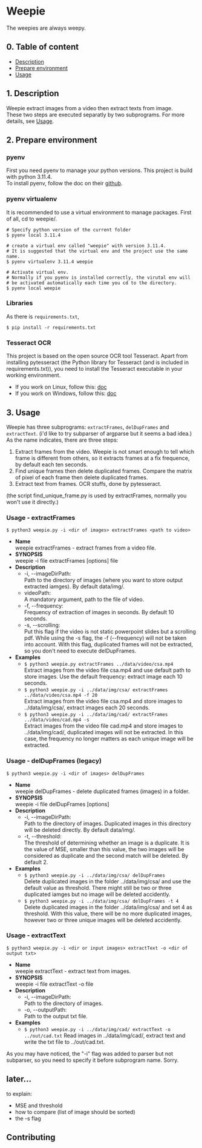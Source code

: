 # Weepie
The weepies are always weepy.  


## 0. Table of content
- [Description](#description)
- [Prepare environment](#prepare-environment)
- [Usage](#usage)


## 1. Description
Weepie extract images from a video then extract texts from image.  
These two steps are executed separatly by two subprograms. For more details, see [Usage](#usage).


## 2. Prepare environment
### pyenv
First you need pyenv to manage your python versions. This project is build with python 3.11.4.  
To install pyenv, follow the doc on their [github](https://github.com/pyenv/pyenv).

### pyenv virtualenv
It is recommended to use a virtual environment to manage packages. First of all, cd to weepie/.
```shell
# Specify python version of the current folder
$ pyenv local 3.11.4

# create a virtual env called "weepie" with version 3.11.4.
# It is suggested that the virtual env and the project use the same name.
$ pyenv virtualenv 3.11.4 weepie

# Activate virtual env.
# Normally if you pyenv is installed correctly, the virutal env will
# be activated automatically each time you cd to the directory.
$ pyenv local weepie
```

### Libraries
As there is `requirements.txt`,  
```shell
$ pip install -r requirements.txt
```

### Tesseract OCR
This project is based on the open source OCR tool Tesseract. Apart from installing pytesseract (the Python library for Tesseract (and is included in requirements.txt)), you need to install the Tesseract executable in your working environment.  
- If you work on Linux, follow this: [doc](https://tesseract-ocr.github.io/tessdoc/Installation.html)
- If you work on Windows, follow this: [doc](https://github.com/UB-Mannheim/tesseract/wiki)



## 3. Usage
Weepie has three subprograms: `extractFrames`, `delDupFrames` and `extractText`. (i'd like to try subparser of argparse but it seems a bad idea.)  
As the name indicates, there are three steps: 
1. Extract frames from the video. Weepie is not smart enough to tell which frame is different from others, so it extracts frames at a fix frequence, by default each ten seconds.
2. Find unique frames then delete duplicated frames. Compare the matrix of pixel of each frame then delete duplicated frames.  
3. Extract text from frames. OCR stuffs, done by pytesseract.  

(the script find_unique_frame.py is used by extractFrames, normally you won't use it directly.)

### Usage - extractFrames
```shell
$ python3 weepie.py -i <dir of images> extractFrames <path to video>
```
- __Name__  
weepie extractFrames - extract frames from a video file.  
- __SYNOPSIS__  
weepie -i file extractFrames [options] file  
- __Description__  
  - -i, --imageDirPath:  
  Path to the directory of images (where you want to store output extracted iamges). By default data/img/.
  - videoPath:  
  A mandatory argument, path to the file of video.  
  - -f, --frequency:  
  Frequency of extraction of images in seconds. By default 10 seconds.  
  - -s, --scrolling:  
  Put this flag if the video is not static powerpoint slides but a scrolling pdf. While using the -s flag, the -f (--frequency) will not be taken into account. With this flag, duplicated frames will not be extracted, so you don't need to execute delDupFrames.   
- __Examples__  
  - `$ python3 weepie.py extractFrames ../data/video/csa.mp4`  
  Extract images from the video file csa.mp4 and use default path to store images. Use the default frequency: extract image each 10 seconds.
  - `$ python3 weepie.py -i ../data/img/csa/ extractFrames ../data/video/csa.mp4 -f 20`  
  Extract images from the video file csa.mp4 and store images to ../data/img/csa/, extract images each 20 seconds.
  - `$ python3 weepie.py -i ../data/img/cad/ extractFrames ../data/video/cad.mp4 -s`  
  Extract images from the video file cad.mp4 and store images to ../data/img/cad/, duplicated images will not be extracted. In this case, the frequency no longer matters as each unique image will be extracted.


### Usage - delDupFrames (legacy)
```shell
$ python3 weepie.py -i <dir of images> delDupFrames 
```
- __Name__  
weepie delDupFrames - delete duplicated frames (images) in a folder.
- __SYNOPSIS__  
weepie -i file delDupFrames [options]  
- __Description__  
  - -i, --imageDirPath:  
  Path to the directory of images. Duplicated images in this directory will be deleted directly. By default data/img/.
  - -t, --threshold:  
  The threshold of determining whether an image is a duplicate. It is the value of MSE, smaller than this value, the two images will be considered as duplicate and the second match will be deleted. By default 2.
- __Examples__  
  - `$ python3 weepie.py -i ../data/img/csa/ delDupFrames`  
  Delete duplicated images in the folder ../data/img/csa/ and use the default value as threshold. There might still be two or three duplicated iamges but no image will be deleted accidently.
  - `$ python3 weepie.py -i ../data/img/csa/ delDupFrames -t 4`  
  Delete duplicated images in the folder ../data/img/csa/ and set 4 as threshold. With this value, there will be no more duplicated images, however two or three unique images will be deleted accidently.


### Usage - extractText
```shell
$ python3 weepie.py -i <dir or input images> extractText -o <dir of output txt>
```
- __Name__  
weepie extractText - extract text from images.
- __SYNOPSIS__  
weepie -i file extractText -o file  
- __Description__  
  - -i, --imageDirPath:  
  Path to the directory of images.  
  - -o, --outputPath:  
  Path to the output txt file.
- __Examples__  
  - `$ python3 weepie.py -i ../data/img/cad/ extractText -o ../out/cad.txt`
  Read images in ../data/img/cad/, extract text and write the txt file to ../out/cad.txt.  


As you may have noticed, the "-i" flag was added to parser but not subparser, so you need to specify it before subprogram name. Sorry.

## later...
to explain:
- MSE and threshold
- how to compare (list of image should be sorted)
- the -s flag

## Contributing